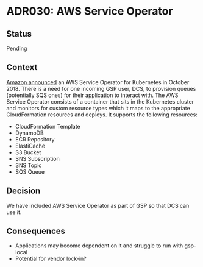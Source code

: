 # ADR030: AWS Service Operator

## Status

Pending

## Context

[Amazon announced](https://aws.amazon.com/blogs/opensource/aws-service-operator-kubernetes-available/) an AWS Service Operator for Kubernetes in October 2018.
There is a need for one incoming GSP user, DCS, to provision queues (potentially SQS ones) for their application to interact with.
The AWS Service Operator consists of a container that sits in the Kubernetes cluster and monitors for custom resource types which it maps to the appropriate CloudFormation resources and deploys.
It supports the following resources:
* CloudFormation Template
* DynamoDB
* ECR Repository
* ElastiCache
* S3 Bucket
* SNS Subscription
* SNS Topic
* SQS Queue

## Decision

We have included AWS Service Operator as part of GSP so that DCS can use it.

## Consequences

* Applications may become dependent on it and struggle to run with gsp-local
* Potential for vendor lock-in?
